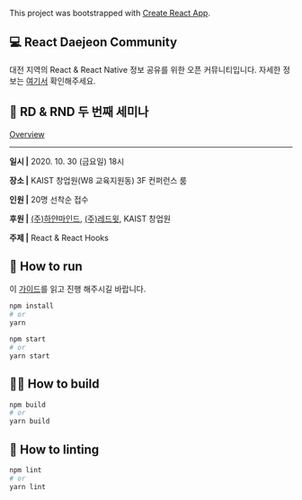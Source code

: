 This project was bootstrapped with [Create React App](https://github.com/facebook/create-react-app).

## 💻 React Daejeon Community

대전 지역의 React & React Native 정보 공유를 위한 오픈 커뮤니티입니다.
자세한 정보는 [여기서](https://bit.ly/react-daejeon) 확인해주세요.

## 📄 RD & RND 두 번째 세미나

[Overview](bit.ly/react-daejeon-community-2nd)

---

**일시    |**    2020. 10. 30 (금요일) 18시

**장소    |**    KAIST 창업원(W8 교육지원동) 3F 컨퍼런스 룸

**인원    |**    20명 선착순 접수

**후원    |**    [(주)하얀마인드](https://hayanmind.com), [(주)레드윗](https://redwit.io/), KAIST 창업원

**주제    |**    React & React Hooks

## 👟 How to run

이 [가이드](bit.ly/rdc-2nd-settings)를 읽고 진행 해주시길 바랍니다.

```bash
npm install
# or
yarn
```

```bash
npm start
# or
yarn start
```

## 👷‍♂️ How to build

```bash
npm build
# or
yarn build
```

## 🔧 How to linting

```bash
npm lint
# or
yarn lint
```
